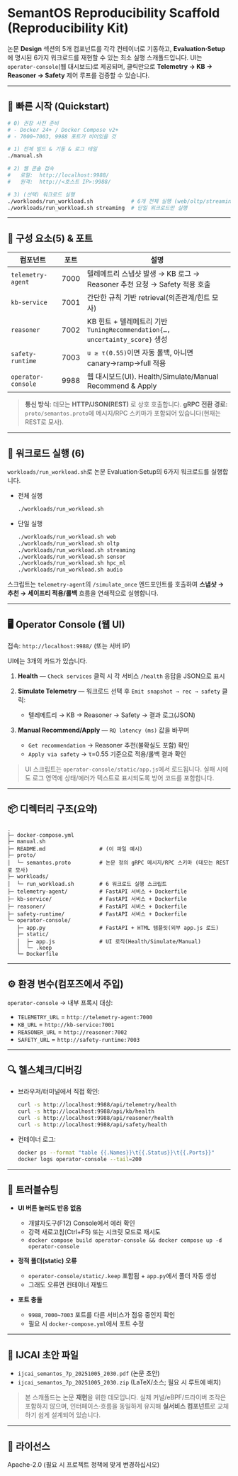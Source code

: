 # SemantOS Reproducibility Scaffold (Reproducibility Kit)

논문 **Design** 섹션의 5개 컴포넌트를 각각 컨테이너로 기동하고, **Evaluation·Setup**에 명시된 6가지 워크로드를 재현할 수 있는 최소 실행 스캐폴드입니다.
UI는 `operator-console`(웹 대시보드)로 제공되며, 클릭만으로 **Telemetry → KB → Reasoner → Safety** 제어 루프를 검증할 수 있습니다.

---

## 🔗 빠른 시작 (Quickstart)

```bash
# 0) 권장 사전 준비
# - Docker 24+ / Docker Compose v2+
# - 7000~7003, 9988 포트가 비어있을 것

# 1) 전체 빌드 & 기동 & 로그 테일
./manual.sh

# 2) 웹 콘솔 접속
#   로컬:  http://localhost:9988/
#   원격:  http://<호스트 IP>:9988/

# 3) (선택) 워크로드 실행
./workloads/run_workload.sh            # 6개 전체 실행 (web/oltp/streaming/sensor/hpc_ml/audio)
./workloads/run_workload.sh streaming  # 단일 워크로드만 실행
```

---

## 🧱 구성 요소(5) & 포트

| 컴포넌트               | 포트   | 설명                                                               |
| ------------------ | ---- | ---------------------------------------------------------------- |
| `telemetry-agent`  | 7000 | 텔레메트리 스냅샷 발생 → KB 로그 → Reasoner 추천 요청 → Safety 적용 호출             |
| `kb-service`       | 7001 | 간단한 규칙 기반 retrieval(의존관계/힌트 모사)                                  |
| `reasoner`         | 7002 | KB 힌트 + 텔레메트리 기반 `TuningRecommendation{…, uncertainty_score}` 생성 |
| `safety-runtime`   | 7003 | `u ≥ τ(0.55)`이면 자동 롤백, 아니면 canary→ramp→full 적용                   |
| `operator-console` | 9988 | 웹 대시보드(UI). Health/Simulate/Manual Recommend & Apply             |

> **통신 방식:** 데모는 **HTTP/JSON(REST)** 로 상호 호출합니다.
> **gRPC 전환 경로:** `proto/semantos.proto`에 메시지/RPC 스키마가 포함되어 있습니다(현재는 REST로 모사).

---

## 🧪 워크로드 실행 (6)

`workloads/run_workload.sh`로 논문 Evaluation·Setup의 6가지 워크로드를 실행합니다.

* 전체 실행

  ```bash
  ./workloads/run_workload.sh
  ```
* 단일 실행

  ```bash
  ./workloads/run_workload.sh web
  ./workloads/run_workload.sh oltp
  ./workloads/run_workload.sh streaming
  ./workloads/run_workload.sh sensor
  ./workloads/run_workload.sh hpc_ml
  ./workloads/run_workload.sh audio
  ```

스크립트는 `telemetry-agent`의 `/simulate_once` 엔드포인트를 호출하여 **스냅샷 → 추천 → 세이프티 적용/롤백** 흐름을 연쇄적으로 실행합니다.

---

## 🖥️ Operator Console (웹 UI)

접속: `http://localhost:9988/` (또는 서버 IP)

UI에는 3개의 카드가 있습니다.

1. **Health** — `Check services` 클릭 시 각 서비스 `/health` 응답을 JSON으로 표시
2. **Simulate Telemetry** — 워크로드 선택 후 `Emit snapshot → rec → safety` 클릭:

   * 텔레메트리 → KB → Reasoner → Safety → 결과 로그(JSON)
3. **Manual Recommend/Apply** — `RQ latency (ms)` 값을 바꾸며

   * `Get recommendation` → Reasoner 추천(불확실도 포함) 확인
   * `Apply via safety` → τ=0.55 기준으로 적용/롤백 결과 확인

> UI 스크립트는 `operator-console/static/app.js`에서 로드됩니다.
> 실패 시에도 로그 영역에 상태/에러가 텍스트로 표시되도록 방어 코드를 포함합니다.

---

## 📦 디렉터리 구조(요약)

```
.
├─ docker-compose.yml
├─ manual.sh
├─ README.md                 # (이 파일 예시)
├─ proto/
│  └─ semantos.proto         # 논문 정의 gRPC 메시지/RPC 스키마 (데모는 REST로 모사)
├─ workloads/
│  └─ run_workload.sh        # 6 워크로드 실행 스크립트
├─ telemetry-agent/          # FastAPI 서비스 + Dockerfile
├─ kb-service/               # FastAPI 서비스 + Dockerfile
├─ reasoner/                 # FastAPI 서비스 + Dockerfile
├─ safety-runtime/           # FastAPI 서비스 + Dockerfile
└─ operator-console/
   ├─ app.py                 # FastAPI + HTML 템플릿(외부 app.js 로드)
   ├─ static/
   │  ├─ app.js              # UI 로직(Health/Simulate/Manual)
   │  └─ .keep
   └─ Dockerfile
```

---

## ⚙️ 환경 변수(컴포즈에서 주입)

`operator-console` → 내부 프록시 대상:

* `TELEMETRY_URL` = `http://telemetry-agent:7000`
* `KB_URL`        = `http://kb-service:7001`
* `REASONER_URL`  = `http://reasoner:7002`
* `SAFETY_URL`    = `http://safety-runtime:7003`

---

## 🔍 헬스체크/디버깅

* 브라우저/터미널에서 직접 확인:

  ```bash
  curl -s http://localhost:9988/api/telemetry/health
  curl -s http://localhost:9988/api/kb/health
  curl -s http://localhost:9988/api/reasoner/health
  curl -s http://localhost:9988/api/safety/health
  ```
* 컨테이너 로그:

  ```bash
  docker ps --format "table {{.Names}}\t{{.Status}}\t{{.Ports}}"
  docker logs operator-console --tail=200
  ```

---

## 🧯 트러블슈팅

* **UI 버튼 눌러도 반응 없음**

  * 개발자도구(F12) Console에서 에러 확인
  * 강력 새로고침(Ctrl+F5) 또는 시크릿 모드로 재시도
  * `docker compose build operator-console && docker compose up -d operator-console`

* **정적 폴더(static) 오류**

  * `operator-console/static/.keep` 포함됨 + `app.py`에서 폴더 자동 생성
  * 그래도 오류면 컨테이너 재빌드

* **포트 충돌**

  * `9988`, `7000~7003` 포트를 다른 서비스가 점유 중인지 확인
  * 필요 시 `docker-compose.yml`에서 포트 수정

---

## 📘 IJCAI 초안 파일

* `ijcai_semantos_7p_20251005_2030.pdf` (논문 초안)
* `ijcai_semantos_7p_20251005_2030.zip` (LaTeX/소스; 필요 시 루트에 배치)

> 본 스캐폴드는 논문 **재현**을 위한 데모입니다. 실제 커널/eBPF/드라이버 조작은 포함하지 않으며, 인터페이스·흐름을 동일하게 유지해 **실서비스 컴포넌트**로 교체하기 쉽게 설계되어 있습니다.

---

## 📄 라이선스

Apache-2.0 (필요 시 프로젝트 정책에 맞게 변경하십시오)


